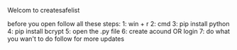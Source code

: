 Welcom to createsafelist

before you open follow all these steps:
1: win + r
2: cmd
3: pip install python
4: pip install bcrypt
5: open the .py file
6: create acound OR login
7: do what you wan't to do follow for more updates
